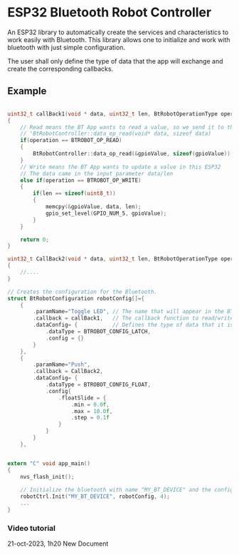 # ESP32 Bluetooth Robot Controller

An ESP32 library to automatically create the services and characteristics to work easily with Bluetooth. This library allows one to initialize and work with bluetooth with just simple configuration.

The user shall only define the type of data that the app will exchange and create the corresponding callbacks.


## Example

```c

uint32_t callBack1(void * data, uint32_t len, BtRobotOperationType operation)
{
	// Read means the BT App wants to read a value, so we send it to the BT Stack using 
    // 'BtRobotController::data_op_read(void* data, sizeof data)
    if(operation == BTROBOT_OP_READ)
    {
        BtRobotController::data_op_read(&gpioValue, sizeof(gpioValue));
    }
    // Write means the BT App wants to update a value in this ESP32
    // The data came in the input parameter data/len
    else if(operation == BTROBOT_OP_WRITE)
    {
        if(len == sizeof(uint8_t))
        {
            memcpy(&gpioValue, data, len);
            gpio_set_level(GPIO_NUM_5, gpioValue);
        }
    }

    return 0;
}

uint32_t CallBack2(void * data, uint32_t len, BtRobotOperationType operation)
{
	//....
}

// Creates the configuration for the Bluetooth.
struct BtRobotConfiguration robotConfig[]={
    {
        .paramName="Toggle LED", // The name that will appear in the BT app
        .callback = callBack1,	 // The callback function to read/write this characteristic.
        .dataConfig= {			 // Defines the type of data that it is exchanged in this characteristic.
            .dataType = BTROBOT_CONFIG_LATCH,
            .config = {}
        }
    },
    {
        .paramName="Push",
        .callback = CallBack2,
        .dataConfig= {
            .dataType = BTROBOT_CONFIG_FLOAT,
            .config{
                .floatSlide = {
                    .min = 0.0f,
                    .max = 10.0f,
                    .step = 0.1f
                }
            }
        }
    },


extern "C" void app_main()
{
    nvs_flash_init();
    
    // Initialize the bluetooth with name "MY_BT_DEVICE" and the configuration in robotConfig.
    robotCtrl.Init("MY_BT_DEVICE", robotConfig, 4);
    ...
}
```

### Video tutorial

21-oct-2023, 1h20 New Document